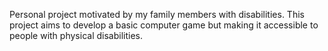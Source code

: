 Personal project motivated by my family members with disabilities. 
This project aims to develop a basic computer game but making it accessible to people with physical disabilities. 
